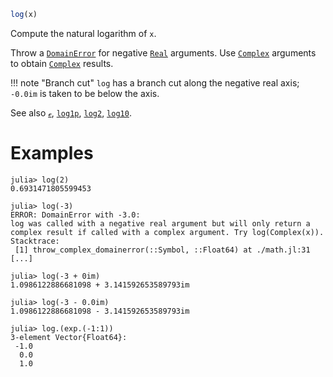 ```julia
log(x)
```

Compute the natural logarithm of `x`.

Throw a [`DomainError`](@ref) for negative [`Real`](@ref) arguments. Use [`Complex`](@ref) arguments to obtain [`Complex`](@ref) results.

!!! note "Branch cut"
    `log` has a branch cut along the negative real axis; `-0.0im` is taken to be below the axis.


See also [`ℯ`](@ref), [`log1p`](@ref), [`log2`](@ref), [`log10`](@ref).

# Examples

```jldoctest; filter = r"Stacktrace:(\n \[[0-9]+\].*)*"
julia> log(2)
0.6931471805599453

julia> log(-3)
ERROR: DomainError with -3.0:
log was called with a negative real argument but will only return a complex result if called with a complex argument. Try log(Complex(x)).
Stacktrace:
 [1] throw_complex_domainerror(::Symbol, ::Float64) at ./math.jl:31
[...]

julia> log(-3 + 0im)
1.0986122886681098 + 3.141592653589793im

julia> log(-3 - 0.0im)
1.0986122886681098 - 3.141592653589793im

julia> log.(exp.(-1:1))
3-element Vector{Float64}:
 -1.0
  0.0
  1.0
```
